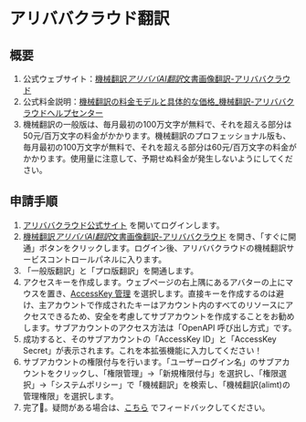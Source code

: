 # アリババクラウド翻訳

## 概要

1. 公式ウェブサイト：[機械翻訳*アリババAI翻訳*文書画像翻訳-アリババクラウド](https://www.aliyun.com/product/ai/alimt)
2. 公式料金説明：[機械翻訳の料金モデルと具体的な価格\_機械翻訳-アリババクラウドヘルプセンター](https://help.aliyun.com/document_detail/197134.html)
3. 機械翻訳の一般版は、毎月最初の100万文字が無料で、それを超える部分は50元/百万文字の料金がかかります。機械翻訳のプロフェッショナル版も、毎月最初の100万文字が無料で、それを超える部分は60元/百万文字の料金がかかります。使用量に注意して、予期せぬ料金が発生しないようにしてください。

## 申請手順

1. [アリババクラウド公式サイト](https://www.aliyun.com/) を開いてログインします。
2. [機械翻訳*アリババAI翻訳*文書画像翻訳-アリババクラウド](https://www.aliyun.com/product/ai/alimt) を開き、「すぐに開通」ボタンをクリックします。ログイン後、アリババクラウドの機械翻訳サービスコントロールパネルに入ります。
3. 「一般版翻訳」と「プロ版翻訳」を開通します。
4. アクセスキーを作成します。ウェブページの右上隅にあるアバターの上にマウスを置き、[AccessKey 管理](https://ram.console.aliyun.com/manage/ak) を選択します。直接キーを作成するのは避け、主アカウントで作成されたキーはアカウント内のすべてのリソースにアクセスできるため、安全を考慮してサブアカウントを作成することをお勧めします。サブアカウントのアクセス方法は「OpenAPI 呼び出し方式」です。
5. 成功すると、そのサブアカウントの「AccessKey ID」と「AccessKey Secret」が表示されます。これを本拡張機能に入力してください！
6. サブアカウントの権限付与を行います。「ユーザーログイン名」のサブアカウントをクリックし、「権限管理」→「新規権限付与」を選択し、「権限選択」→「システムポリシー」で「機械翻訳」を検索し、「機械翻訳(alimt)の管理権限」を選択します。
7. 完了🎉。疑問がある場合は、[こちら](https://github.com/immersive-translate/immersive-translate/issues/137) でフィードバックしてください。
